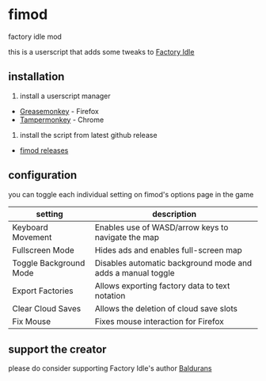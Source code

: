 # fimod
factory idle mod

this is a userscript that adds some tweaks to [Factory Idle]

## installation

1. install a userscript manager
  - [Greasemonkey] - Firefox
  - [Tampermonkey] - Chrome
1. install the script from latest github release
  - [fimod releases](https://github.com/sidke/fimod/releases)

## configuration

you can toggle each individual setting on fimod's options page in the game

| setting | description |
| --- | ---
| Keyboard Movement | Enables use of WASD/arrow keys to navigate the map
| Fullscreen Mode | Hides ads and enables full-screen map
| Toggle Background Mode | Disables automatic background mode and adds a manual toggle
| Export Factories | Allows exporting factory data to text notation
| Clear Cloud Saves | Allows the deletion of cloud save slots
| Fix Mouse | Fixes mouse interaction for Firefox

## support the creator

please do consider supporting Factory Idle's author [Baldurans]

[Factory Idle]:http://factoryidle.com
[Baldurans]:http://www.kongregate.com/accounts/Baldurans
[Greasemonkey]:https://addons.mozilla.org/en-US/firefox/addon/greasemonkey/
[Tampermonkey]:https://tampermonkey.net/